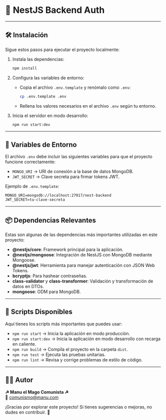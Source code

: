 # 🚀 NestJS Backend Auth

---

## 🛠️ Instalación

Sigue estos pasos para ejecutar el proyecto localmente:

1. Instala las dependencias:
   ```bash
   npm install
   ```

2. Configura las variables de entorno:
    - Copia el archivo `.env.template` y renómalo como `.env`:
      ```bash
      cp .env.template .env
      ```
    - Rellena los valores necesarios en el archivo `.env` según tu entorno.

3. Inicia el servidor en modo desarrollo:
   ```bash
   npm run start:dev
   ```

---

## 🔑 Variables de Entorno

El archivo `.env` debe incluir las siguientes variables para que el proyecto funcione correctamente:

- `MONGO_URI` → URI de conexión a la base de datos MongoDB.
- `JWT_SECRET` → Clave secreta para firmar tokens JWT.

Ejemplo de `.env.template`:

```plaintext
MONGO_URI=mongodb://localhost:27017/nest-backend
JWT_SECRET=tu-clave-secreta
```

---

## 📦 Dependencias Relevantes

Estas son algunas de las dependencias más importantes utilizadas en este proyecto:

- **@nestjs/core**: Framework principal para la aplicación.
- **@nestjs/mongoose**: Integración de NestJS con MongoDB mediante Mongoose.
- **@nestjs/jwt**: Herramienta para manejar autenticación con JSON Web Tokens.
- **bcryptjs**: Para hashear contraseñas.
- **class-validator** y **class-transformer**: Validación y transformación de datos en DTOs.
- **mongoose**: ODM para MongoDB.

---

## 🧪 Scripts Disponibles

Aquí tienes los scripts más importantes que puedes usar:

- `npm run start` → Inicia la aplicación en modo producción.
- `npm run start:dev` → Inicia la aplicación en modo desarrollo con recarga en caliente.
- `npm run build` → Compila el proyecto en la carpeta `dist`.
- `npm run test` → Ejecuta las pruebas unitarias.
- `npm run lint` → Revisa y corrige problemas de estilo de código.

---

## 🧑‍💻 Autor

**☭ Manu el Mago Comunista ☭**  
📧 comunismo@manu.com

¡Gracias por explorar este proyecto! Si tienes sugerencias o mejoras, no dudes en contribuir. 🤝
